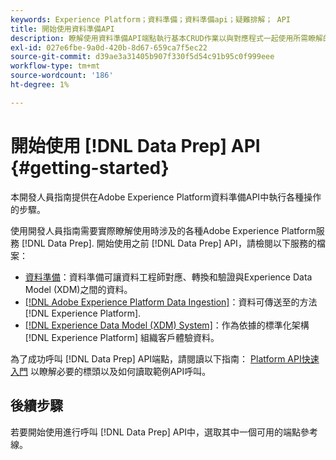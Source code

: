 ```yaml
---
keywords: Experience Platform；資料準備；資料準備api；疑難排解； API
title: 開始使用資料準備API
description: 瞭解使用資料準備API端點執行基本CRUD作業以與對應程式一起使用所需瞭解的關鍵概念和基本功能。
exl-id: 027e6fbe-9a0d-420b-8d67-659ca7f5ec22
source-git-commit: d39ae3a31405b907f330f5d54c91b95c0f999eee
workflow-type: tm+mt
source-wordcount: '186'
ht-degree: 1%

---
```


# 開始使用 [!DNL Data Prep] API {#getting-started}

本開發人員指南提供在Adobe Experience Platform資料準備API中執行各種操作的步驟。

使用開發人員指南需要實際瞭解使用時涉及的各種Adobe Experience Platform服務 [!DNL Data Prep]. 開始使用之前 [!DNL Data Prep] API，請檢閱以下服務的檔案：

- [資料準備](../home.md)：資料準備可讓資料工程師對應、轉換和驗證與Experience Data Model (XDM)之間的資料。
- [[!DNL Adobe Experience Platform Data Ingestion]](../../ingestion/home.md)：資料可傳送至的方法 [!DNL Experience Platform].
- [[!DNL Experience Data Model (XDM) System]](../../xdm/home.md)：作為依據的標準化架構 [!DNL Experience Platform] 組織客戶體驗資料。

為了成功呼叫 [!DNL Data Prep] API端點，請閱讀以下指南： [Platform API快速入門](../../landing/api-guide.md) 以瞭解必要的標頭以及如何讀取範例API呼叫。

## 後續步驟

若要開始使用進行呼叫 [!DNL Data Prep] API中，選取其中一個可用的端點參考線。
